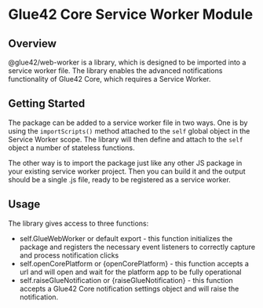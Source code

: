 # Glue42 Core Service Worker Module

## Overview

@glue42/web-worker is a library, which is designed to be imported into a service worker file. The library enables the advanced notifications functionality of Glue42 Core, which requires a Service Worker.

## Getting Started

The package can be added to a service worker file in two ways. One is by using the `importScripts()` method attached to the `self` global object in the Service Worker scope. The library will then define and attach to the `self` object a number of stateless functions.

The other way is to import the package just like any other JS package in your existing service worker project. Then you can build it and the output should be a single .js file, ready to be registered as a service worker.

## Usage

The library gives access to three functions:
- self.GlueWebWorker or default export - this function initializes the package and registers the necessary event listeners to correctly capture and process notification clicks
- self.openCorePlatform or {openCorePlatform} - this function accepts a url and will open and wait for the platform app to be fully operational
- self.raiseGlueNotification or {raiseGlueNotification} - this function accepts a Glue42 Core notification settings object and will raise the notification.
